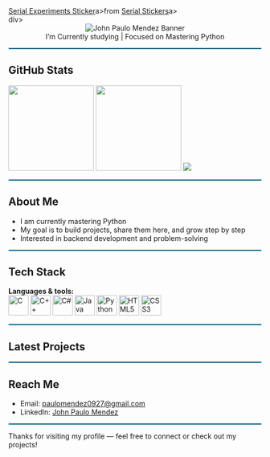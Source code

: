 <div class="tenor-gif-embed" data-postid="23059784" data-share-method="host" data-aspect-ratio="0.61875" data-width="100%"><a href="https://tenor.com/view/serial-experiments-lain-lainpilled-dance-gif-23059784">Serial Experiments Sticker</a>a>from <a href="https://tenor.com/search/serial-stickers">Serial Stickers</a>a></div>div> <script type="text/javascript" async src="https://tenor.com/embed.js"></script>

<!-- Name banner (centered, smaller SVG) -->
<div align="center">
  <img src="https://svg-banners.vercel.app/api?type=typeWriter&text1=Hey%20there%2C%20I%27m%20John%20Paulo%20Mendez&width=700&height=60" alt="John Paulo Mendez Banner" />
</div>

<!-- Short status message (centered) -->
<div align="center">
  I’m Currently studying | Focused on Mastering Python
</div>

<hr style="border:1px solid #4FC3F7;"/>

## GitHub Stats

<img height="170" src="https://github-readme-stats.vercel.app/api?username=jmmendez-ops&show_icons=true&count_private=true&theme=darcula&hide_border=true&hide=issues,contribs&bg_color=00000000" />

<img height="170" src="https://github-readme-stats.vercel.app/api/top-langs/?username=jmmendez-ops&layout=compact&hide_border=true&theme=darcula&bg_color=00000000&langs_count=6&hide=jupyter%20notebook,tex,css,php" />

<img src="https://github-readme-streak-stats.herokuapp.com?user=jmmendez-ops&theme=darcula&hide_border=true&background=FFFFFF00" />

<hr style="border:1px solid #4FC3F7;"/>

## About Me
- I am currently mastering Python  
- My goal is to build projects, share them here, and grow step by step  
- Interested in backend development and problem-solving

<hr style="border:1px solid #4FC3F7;"/>

## Tech Stack

**Languages & tools:**  
<span>
  <img src="https://cdn.jsdelivr.net/gh/devicons/devicon/icons/c/c-original.svg" width="40" alt="C"/>
  <img src="https://cdn.jsdelivr.net/gh/devicons/devicon/icons/cplusplus/cplusplus-original.svg" width="40" alt="C++"/>
  <img src="https://cdn.jsdelivr.net/gh/devicons/devicon/icons/csharp/csharp-original.svg" width="40" alt="C#"/>
  <img src="https://cdn.jsdelivr.net/gh/devicons/devicon/icons/java/java-original.svg" width="40" alt="Java"/>
  <img src="https://cdn.jsdelivr.net/gh/devicons/devicon/icons/python/python-original.svg" width="40" alt="Python"/>
  <img src="https://cdn.jsdelivr.net/gh/devicons/devicon/icons/html5/html5-original.svg" width="40" alt="HTML5"/>
  <img src="https://cdn.jsdelivr.net/gh/devicons/devicon/icons/css3/css3-original.svg" width="40" alt="CSS3"/>
</span>

<hr style="border:1px solid #4FC3F7;"/>

## Latest Projects
<!--START_SECTION:activity-->
<!--END_SECTION:activity-->

<hr style="border:1px solid #4FC3F7;"/>

## Reach Me
- Email: paulomendez0927@gmail.com  
- LinkedIn: [John Paulo Mendez](https://www.linkedin.com/in/john-paulo-mendez-213095381?utm_source=share&utm_campaign=share_via&utm_content=profile&utm_medium=android_app)

<hr style="border:1px solid #4FC3F7;"/>

Thanks for visiting my profile — feel free to connect or check out my projects!
